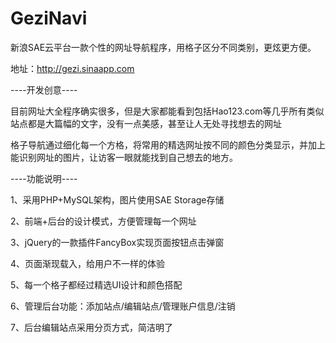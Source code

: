 GeziNavi
========

新浪SAE云平台一款个性的网址导航程序，用格子区分不同类别，更炫更方便。

地址：http://gezi.sinaapp.com

----开发创意----

目前网址大全程序确实很多，但是大家都能看到包括Hao123.com等几乎所有类似站点都是大篇幅的文字，没有一点美感，甚至让人无处寻找想去的网址

格子导航通过细化每一个方格，将常用的精选网址按不同的颜色分类显示，并加上能识别网址的图片，让访客一眼就能找到自己想去的地方。

----功能说明----

1、采用PHP+MySQL架构，图片使用SAE Storage存储

2、前端+后台的设计模式，方便管理每一个网址

3、jQuery的一款插件FancyBox实现页面按钮点击弹窗

4、页面渐现载入，给用户不一样的体验

5、每一个格子都经过精选UI设计和颜色搭配

6、管理后台功能：添加站点/编辑站点/管理账户信息/注销

7、后台编辑站点采用分页方式，简洁明了
